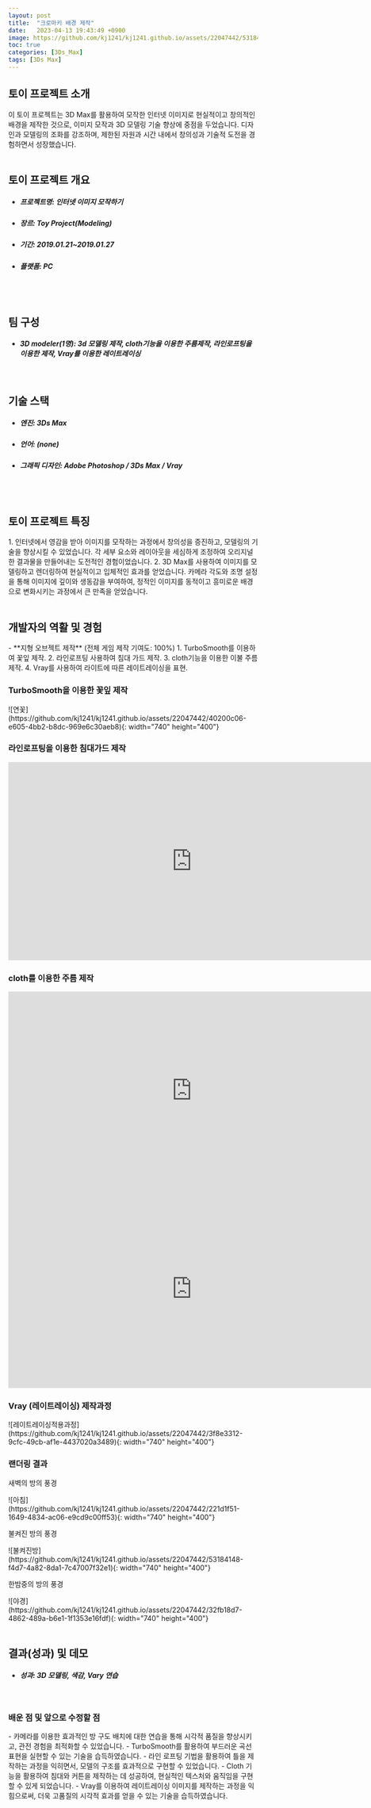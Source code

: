 ```yaml
---
layout: post
title:  "크로마키 배경 제작"
date:   2023-04-13 19:43:49 +0900
image: https://github.com/kj1241/kj1241.github.io/assets/22047442/53184148-f4d7-4a82-8da1-7c47007f32e1
toc: true
categories: [3Ds_Max]
tags: [3Ds Max]
---
```


<h2><green1_h2> 토이 프로젝트 소개 </green1_h2></h2>
이 토이 프로젝트는 3D Max를 활용하여 모작한 인터넷 이미지로 현실적이고 창의적인 배경을 제작한 것으로, 이미지 모작과 3D 모델링 기술 향상에 중점을 두었습니다. 
디자인과 모델링의 조화를 강조하며, 제한된 자원과 시간 내에서 창의성과 기술적 도전을 경험하면서 성장했습니다.

<br>
<br>
<h2><green1_h2> 토이 프로젝트 개요 </green1_h2></h2><ul>
<li><h5><green1_h5>프로젝트명: </green1_h5><span> 인터넷 이미지 모작하기</span></h5></li>
<li><h5><green1_h5>장르: </green1_h5><span> Toy Project(Modeling)</span></h5></li>
<li><h5><green1_h5>기간: </green1_h5><span> 2019.01.21~2019.01.27</span></h5></li>
<li><h5><green1_h5>플랫폼: </green1_h5><span> PC </span></h5></li></ul>

<br>
<br>
<h2><green1_h2> 팀 구성 </green1_h2></h2><ul> 
<li><h5><green1_h5>3D modeler(1명): </green1_h5><span> 3d 모델링 제작, cloth기능을 이용한 주름제작, 라인로프팅을 이용한 제작, Vray를 이용한 레이트레이싱 </span></h5></li>
</ul>

<br>
<h2><green1_h2> 기술 스택 </green1_h2></h2><ul>
<li><h5><green1_h5>엔진: </green1_h5><span> 3Ds Max </span></h5></li>
<li><h5><green1_h5>언어: </green1_h5><span> (none) </span></h5></li>
<li><h5><green1_h5>그래픽 디자인: </green1_h5><span>Adobe Photoshop / 3Ds Max / Vray</span></h5></li>
</ul>

<br>
<br>
<h2 ><green1_h2> 토이 프로젝트 특징 </green1_h2></h2>
1. 인터넷에서 영감을 받아 이미지를 모작하는 과정에서 창의성을 증진하고, 모델링의 기술을 향상시킬 수 있었습니다.  
각 세부 요소와 레이아웃을 세심하게 조정하여 오리지널한 결과물을 만들어내는 도전적인 경험이었습니다.
2. 3D Max를 사용하여 이미지를 모델링하고 렌더링하여 현실적이고 입체적인 효과를 얻었습니다.  
카메라 각도와 조명 설정을 통해 이미지에 깊이와 생동감을 부여하여, 정적인 이미지를 동적이고 흥미로운 배경으로 변화시키는 과정에서 큰 만족을 얻었습니다.

<br>
<br>
<h2><green1_h2> 개발자의 역활 및 경험 </green1_h2></h2>
- **지형 오브젝트 제작** <span><red1_error>(전체 게임 제작 기여도: 100%)</red1_error></span>
    1. TurboSmooth를 이용하여 꽃잎 제작.
    2. 라인로프팅 사용하여 침대 가드 제작.
    3. cloth기능을 이용한 이불 주름 제작.
    4. Vray를 사용하여 라이트에 따른 레이트레이싱을 표현.


<br>
<h3><green1_h3> TurboSmooth을 이용한 꽃잎 제작 </green1_h3></h3>
![연꽃](https://github.com/kj1241/kj1241.github.io/assets/22047442/40200c06-e605-4bb2-b8dc-969e6c30aeb8){: width="740" height="400"}

<br>
<h3><green1_h3> 라인로프팅을 이용한 침대가드 제작 </green1_h3></h3>
<iframe width="740" height="400" src="https://www.youtube.com/embed/9ocurrhGJAU" title="3ds_Max_surface_lofting" frameborder="0" allow="accelerometer; autoplay; clipboard-write; encrypted-media; gyroscope; picture-in-picture; web-share" allowfullscreen></iframe>

<br>
<h3><green1_h3> cloth를 이용한 주름 제작 </green1_h3></h3>
<iframe width="740" height="400" src="https://www.youtube.com/embed/eHZQ6VbzELU" title="3ds_Max_comforter_cloth" frameborder="0" allow="accelerometer; autoplay; clipboard-write; encrypted-media; gyroscope; picture-in-picture; web-share" allowfullscreen></iframe>
<iframe width="740" height="400" src="https://www.youtube.com/embed/tN32-MUAK-s" title="3ds_Max_curtain_cloth" frameborder="0" allow="accelerometer; autoplay; clipboard-write; encrypted-media; gyroscope; picture-in-picture; web-share" allowfullscreen></iframe>

<br>
<h3><green1_h3> Vray (레이트레이싱) 제작과정</green1_h3></h3>
![레이트레이싱적용과정](https://github.com/kj1241/kj1241.github.io/assets/22047442/3f8e3312-9cfc-49cb-af1e-4437020a3489){: width="740" height="400"}


<br>
<h3><green1_h3> 랜더링 결과 </green1_h3></h3>
<p><green1_h5>새벽의 방의 풍경</green1_h5></p>
![아침](https://github.com/kj1241/kj1241.github.io/assets/22047442/221d1f51-1649-4834-ac06-e9cd9c00ff53){: width="740" height="400"}
<p><green1_h5>불켜진 방의 풍경 </green1_h5></p>
![불켜진방](https://github.com/kj1241/kj1241.github.io/assets/22047442/53184148-f4d7-4a82-8da1-7c47007f32e1){: width="740" height="400"}
<p><green1_h5>한밤중의 방의 풍경</green1_h5></p>
![야경](https://github.com/kj1241/kj1241.github.io/assets/22047442/32fb18d7-4862-489a-b6e1-1f1353e16fdf){: width="740" height="400"}


<br>
<br>
<h2><green1_h2> 결과(성과) 및 데모 </green1_h2></h2>
<ul>
<li><h5><green1_h5>성과: </green1_h5><span> 3D 모델링, 색감, Vary 연습 </span></h5></li>
</ul>


<br>
<h3><green1_h3> 배운 점 및 앞으로 수정할 점 </green1_h3></h3>
- 카메라를 이용한 효과적인 방 구도 배치에 대한 연습을 통해 시각적 품질을 향상시키고, 관전 경험을 최적화할 수 있었습니다.
- TurboSmooth를 활용하여 부드러운 곡선 표현을 실현할 수 있는 기술을 습득하였습니다.
- 라인 로프팅 기법을 활용하여 틀을 제작하는 과정을 익히면서, 모델의 구조를 효과적으로 구현할 수 있었습니다.
- Cloth 기능을 활용하여 침대와 커튼을 제작하는 데 성공하여, 현실적인 텍스처와 움직임을 구현할 수 있게 되었습니다.
- Vray를 이용하여 레이트레이싱 이미지를 제작하는 과정을 익힘으로써, 더욱 고품질의 시각적 효과를 얻을 수 있는 기술을 습득하였습니다.
<br>

